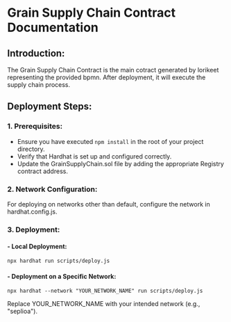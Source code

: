 # Grain Supply Chain Contract Documentation

## Introduction:

The Grain Supply Chain Contract is the main cotract generated by lorikeet representing the provided bpmn. After deployment, it will execute the supply chain process.

## Deployment Steps:

### 1. Prerequisites:

-   Ensure you have executed `npm install` in the root of your project directory.
-   Verify that Hardhat is set up and configured correctly.
-   Update the GrainSupplyChain.sol file by adding the appropriate Registry contract address.

### 2. Network Configuration:

For deploying on networks other than default, configure the network in hardhat.config.js.

### 3. Deployment:

#### - Local Deployment:

```shell
npx hardhat run scripts/deploy.js

```

#### - Deployment on a Specific Network:

```shell
npx hardhat --network "YOUR_NETWORK_NAME" run scripts/deploy.js
```

Replace YOUR_NETWORK_NAME with your intended network (e.g., "seplioa").
